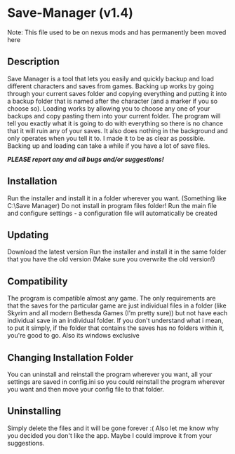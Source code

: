 # Save-Manager (v1.4)
Note: This file used to be on nexus mods and has permanently been moved here

## Description
Save Manager is a tool that lets you easily and quickly backup and load different characters and saves from games. Backing up works by going through your current saves folder and copying everything and putting it into a backup folder that is named after the character (and a marker if you so choose so). Loading works by allowing you to choose any one of your backups and copy pasting them into your current folder. The program will tell you exactly what it is going to do with everything so there is no chance that it will ruin any of your saves. It also does nothing in the background and only operates when you tell it to. I made it to be as clear as possible. Backing up and loading can take a while if you have a lot of save files.

**_PLEASE report any and all bugs and/or suggestions!_**

## Installation
Run the installer and install it in a folder wherever you want. (Something like C:\\Save Manager) Do not install in program files folder!
Run the main file and configure settings - a configuration file will automatically be created

## Updating
Download the latest version
Run the installer and install it in the same folder that you have the old version
(Make sure you overwrite the old version!)

## Compatibility
The program is compatible almost any game. The only requirements are that the saves for the particular game are just individual files in a folder (like Skyrim and all modern Bethesda Games (I'm pretty sure)) but not have each individual save in an individual folder. If you don't understand what i mean, to put it simply, if the folder that contains the saves has no folders within it, you're good to go. Also its windows exclusive

## Changing Installation Folder
You can uninstall and reinstall the program wherever you want, all your settings are saved in config.ini so you could reinstall the program wherever you want and then move your config file to that folder.

## Uninstalling
Simply delete the files and it will be gone forever :(
Also let me know why you decided you don't like the app. Maybe I could improve it from your suggestions.
